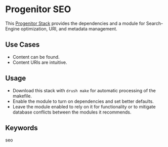 # Progenitor SEO

This [Progenitor Stack](http://github.com/phase2/progenitor) provides the
dependencies and a module for Search-Engine optimization, URI, and
metadata management.

## Use Cases

* Content can be found.
* Content URIs are intuitive.

## Usage

* Download this stack with `drush make` for automatic processing of the makefile.
* Enable the module to turn on dependencies and set better defaults.
* Leave the module enabled to rely on it for functionality or to mitigate database
  conflicts between the modules it recommends.

## Keywords

seo
